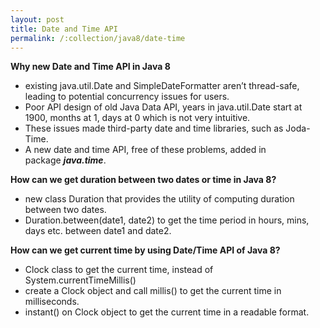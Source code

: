 ```yaml
---
layout: post
title: Date and Time API
permalink: /:collection/java8/date-time
---
```


**Why new Date and Time API in Java 8**  
* existing java.util.Date and SimpleDateFormatter aren’t thread-safe, leading to potential concurrency issues for users.
* Poor API design of old Java Data API, years in java.util.Date start at 1900, months at 1, days at 0 which is not very intuitive.
* These issues made third-party date and time libraries, such as Joda-Time.
* A new date and time API, free of these problems, added in package ***java.time***.

**How can we get duration between two dates or time in Java 8?**  
* new class Duration that provides the utility of computing duration between two dates.
* Duration.between(date1, date2) to get the time period in hours, mins, days etc. between date1 and date2.

**How can we get current time by using Date/Time API of Java 8?**  
* Clock class to get the current time, instead of System.currentTimeMillis()
* create a Clock object and call millis() to get the current time in milliseconds.
* instant() on Clock object to get the current time in a readable format.
